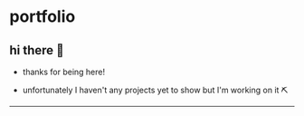 # portfolio

## hi there 🤝

- thanks for being here!

- unfortunately I haven't any projects yet to show but I'm working on it ⛏

---
